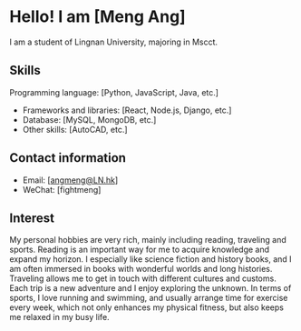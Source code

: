 # Hello! I am [Meng Ang]

I am a student of Lingnan University, majoring in Mscct.

## Skills
Programming language: [Python, JavaScript, Java, etc.]
- Frameworks and libraries: [React, Node.js, Django, etc.]
- Database: [MySQL, MongoDB, etc.]
- Other skills: [AutoCAD, etc.]


## Contact information
- Email: [angmeng@LN.hk]
- WeChat: [fightmeng]

## Interest
My personal hobbies are very rich, mainly including reading, traveling and sports. Reading is an important way for me to acquire knowledge and expand my horizon. I especially like science fiction and history books, and I am often immersed in books with wonderful worlds and long histories. Traveling allows me to get in touch with different cultures and customs. Each trip is a new adventure and I enjoy exploring the unknown. In terms of sports, I love running and swimming, and usually arrange time for exercise every week, which not only enhances my physical fitness, but also keeps me relaxed in my busy life.
